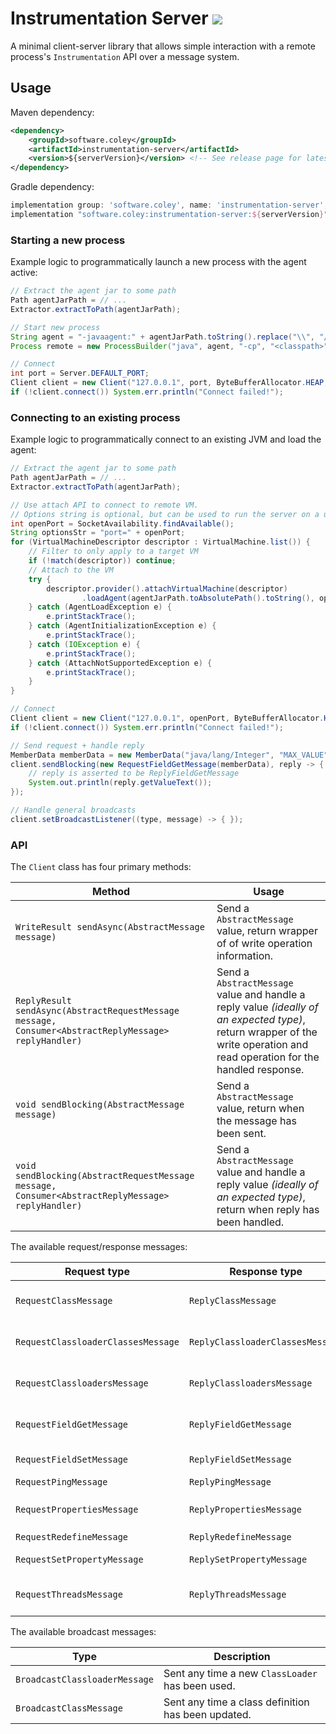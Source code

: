 # Instrumentation Server [![](https://jitpack.io/v/Col-E/InstrumentationServer.svg)](https://jitpack.io/#Col-E/InstrumentationServer)

A minimal client-server library that allows simple interaction with a remote process's `Instrumentation` API over a message system.

## Usage

Maven dependency:
```xml
<dependency>
    <groupId>software.coley</groupId>
    <artifactId>instrumentation-server</artifactId>
    <version>${serverVersion}</version> <!-- See release page for latest version -->
</dependency>
```

Gradle dependency:
```groovy
implementation group: 'software.coley', name: 'instrumentation-server', version: serverVersion
implementation "software.coley:instrumentation-server:${serverVersion}"
```

### Starting a new process

Example logic to programmatically launch a new process with the agent active:
```java
// Extract the agent jar to some path
Path agentJarPath = // ...
Extractor.extractToPath(agentJarPath);

// Start new process
String agent = "-javaagent:" + agentJarPath.toString().replace("\\", "/");
Process remote = new ProcessBuilder("java", agent, "-cp", "<classpath>", "<main-class>").start();

// Connect
int port = Server.DEFAULT_PORT;
Client client = new Client("127.0.0.1", port, ByteBufferAllocator.HEAP, MessageFactory.create());
if (!client.connect()) System.err.println("Connect failed!");
```

### Connecting to an existing process

Example logic to programmatically connect to an existing JVM and load the agent:
```java
// Extract the agent jar to some path
Path agentJarPath = // ...
Extractor.extractToPath(agentJarPath);

// Use attach API to connect to remote VM.
// Options string is optional, but can be used to run the server on a unique port.
int openPort = SocketAvailability.findAvailable();
String optionsStr = "port=" + openPort;
for (VirtualMachineDescriptor descriptor : VirtualMachine.list()) {
    // Filter to only apply to a target VM
    if (!match(descriptor)) continue;
    // Attach to the VM
    try {
        descriptor.provider().attachVirtualMachine(descriptor)
                .loadAgent(agentJarPath.toAbsolutePath().toString(), optionsStr);
    } catch (AgentLoadException e) {
        e.printStackTrace();
    } catch (AgentInitializationException e) {
        e.printStackTrace();
    } catch (IOException e) {
        e.printStackTrace();
    } catch (AttachNotSupportedException e) {
        e.printStackTrace();
    }
}

// Connect
Client client = new Client("127.0.0.1", openPort, ByteBufferAllocator.HEAP);
if (!client.connect()) System.err.println("Connect failed!");

// Send request + handle reply
MemberData memberData = new MemberData("java/lang/Integer", "MAX_VALUE", "I");
client.sendBlocking(new RequestFieldGetMessage(memberData), reply -> {
    // reply is asserted to be ReplyFieldGetMessage
    System.out.println(reply.getValueText());
});

// Handle general broadcasts
client.setBroadcastListener((type, message) -> { });
```

### API

The `Client` class has four primary methods:

| Method                                                                                               | Usage |
|------------------------------------------------------------------------------------------------------|-------|
| `WriteResult sendAsync(AbstractMessage message)`                                                     | Send a `AbstractMessage` value, return wrapper of of write operation information. |
| `ReplyResult sendAsync(AbstractRequestMessage message, Consumer<AbstractReplyMessage> replyHandler)` | Send a `AbstractMessage` value and handle a reply value _(ideally of an expected type)_, return wrapper of the write operation and read operation for the handled response. |
| `void sendBlocking(AbstractMessage message)`                                                         | Send a `AbstractMessage` value, return when the message has been sent. |
| `void sendBlocking(AbstractRequestMessage message, Consumer<AbstractReplyMessage> replyHandler)`     | Send a `AbstractMessage` value and handle a reply value _(ideally of an expected type)_, return when reply has been handled. |

The available request/response messages:

| Request type                       | Response type                    | Description |
|------------------------------------|----------------------------------|-------------|
| `RequestClassMessage`              | `ReplyClassMessage`              | Get the `byte[]` of a class, wrapped as a `ClassData` type. |
| `RequestClassloaderClassesMessage` | `ReplyClassloaderClassesMessage` | Get the names of classes belonging to a given `ClassLoader`. |
| `RequestClassloadersMessage`       | `ReplyClassloadersMessage`       | Get the `int loaderId` values of all `ClassLoader` values. |
| `RequestFieldGetMessage`           | `ReplyFieldGetMessage`           | Get the `String` representation of a `static` field's value. |
| `RequestFieldSetMessage`           | `ReplyFieldSetMessage`           | Set the value of a `static` field's value. |
| `RequestPingMessage`               | `ReplyPingMessage`               | Ping pong. |
| `RequestPropertiesMessage`         | `ReplyPropertiesMessage`         | Get the `System.getProperties()` values. |
| `RequestRedefineMessage`           | `ReplyRedefineMessage`           | Redefine a class. |
| `RequestSetPropertyMessage`        | `ReplySetPropertyMessage`        | Set a value within the `System.getProperties()`. |
| `RequestThreadsMessage`            | `ReplyThreadsMessage`            | Get thread information about all running threads. |

The available broadcast messages:

| Type                          | Description |
|-------------------------------|-------------|
| `BroadcastClassloaderMessage` | Sent any time a new `ClassLoader` has been used. |
| `BroadcastClassMessage`       | Sent any time a class definition has been updated. |